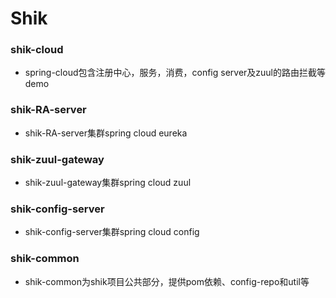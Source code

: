 # Shik
### shik-cloud
- spring-cloud包含注册中心，服务，消费，config server及zuul的路由拦截等demo
### shik-RA-server
- shik-RA-server集群spring cloud eureka
### shik-zuul-gateway
- shik-zuul-gateway集群spring cloud zuul 
### shik-config-server
- shik-config-server集群spring cloud config
### shik-common
- shik-common为shik项目公共部分，提供pom依赖、config-repo和util等


